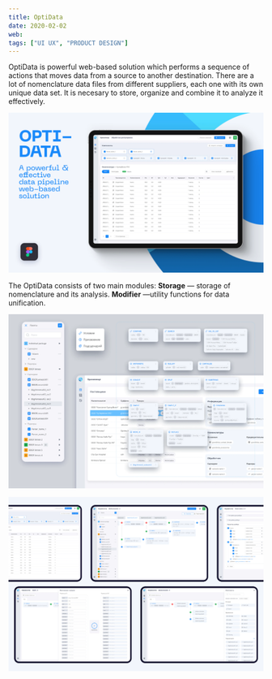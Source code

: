```yaml
---
title: OptiData
date: 2020-02-02
web: 
tags: ["UI UX", "PRODUCT DESIGN"]
---
```


OptiData is powerful web-based solution which performs a sequence of actions that moves data from a source to another destination. 
There are a lot of nomenclature data files from different suppliers, each one with its own unique data set. It is necesary to store, organize and combine it to analyze it effectively.

![1-optdata-desktop@2x](1-optdata-desktop@2x.webp)

The OptiData consists of two main modules:
**Storage** — storage of nomenclature and its analysis. 
**Modifier** —utility functions for data unification. 

![3-optdata-desktop@2x](3-optdata-desktop@2x.webp)



![4-optdata-desktop@2x](4-optdata-desktop@2x.webp)
